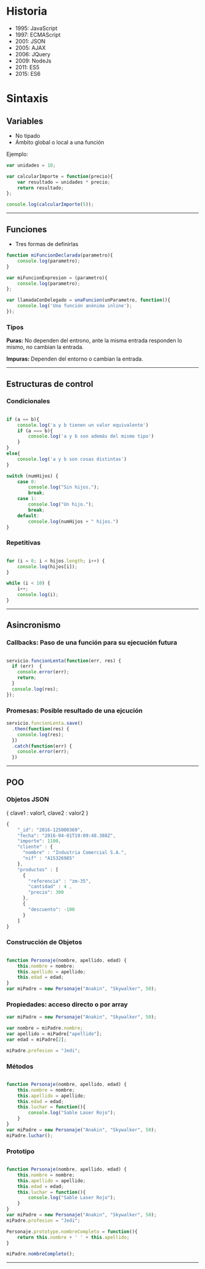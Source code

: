 # Historia
- 1995: JavaScript 
- 1997: ECMAScript
- 2001: JSON
- 2005: AJAX 
- 2006: JQuery
- 2009: NodeJs
- 2011: ES5
- 2015: ES6

# Sintaxis
## Variables
- No tipado
- Ámbito global o local a una función

Ejemplo:
```JavaScript
var unidades = 10;

var calcularImporte = function(precio){
    var resultado = unidades * precio;
    return resultado;
};

console.log(calcularImporte(5));
```
---

## Funciones
- Tres formas de definirlas

```JavaScript
function miFuncionDeclarada(parametro){
    console.log(parametro);
}

var miFuncionExpresion = (parametro){
    console.log(parametro);
};

var llamadaConDelegado = unaFuncion(unParametro, function(){
    console.log('Una función anónima inline');
});
```

### Tipos
**Puras:** No dependen del entrono, ante la misma entrada responden lo mismo, no cambian la entrada.

**Impuras:** Dependen del entorno o cambian la entrada.

---

## Estructuras de control
### Condicionales

```JavaScript

if (a == b){
    console.log('a y b tienen un valor equivalente')
    if (a === b){
        console.log('a y b son además del mismo tipo')
    }
}
else{
    console.log('a y b son cosas distintas')
}

switch (numHijos) {
    case 0:
        console.log("Sin hijos.");
        break;
    case 1:
        console.log("Un hijo.");
        break;
    default:
        console.log(numHijos + " hijos.")
}

```

### Repetitivas

```JavaScript

for (i = 0; i < hijos.length; i++) { 
    console.log(hijos[i]);
}

while (i < 10) {
    i++;
    console.log(i);
}

```

---

## Asincronismo
### Callbacks: Paso de una función para su ejecución futura

```JavaScript

servicio.funcionLenta(function(err, res) {  
  if (err)  {
    console.error(err);
    return;
  }
  console.log(res);
});

```

### Promesas: Posible resultado de una ejcución

```JavaScript
servicio.funcionLenta.save()  
  .then(function(res) {
    console.log(res);
  })
  .catch(function(err) {
    console.error(err);
  })
```

---

## POO
### Objetos JSON

{ clave1 : valor1, clave2 : valor2 }

```JavaScript
{
    "_id": "2016-125000369",
    "fecha": "2016-04-01T19:09:48.388Z",
    "importe": 1100,
    "cliente" : {
      "nombre" : "Industria Comercial S.A.",
      "nif" : "A15326985"
    },
    "productos" : [
      {
        "referencia" : "zm-35",
        "cantidad" : 4 ,
        "precio": 300
      },
      {
        "descuento": -100
      }
    ]
}
```

### Construcción de Objetos
```JavaScript

function Personaje(nombre, apellido, edad) {
    this.nombre = nombre;
    this.apellido = apellido;
    this.edad = edad;
}
var miPadre = new Personaje("Anakin", "Skywalker", 50);

```

### Propiedades: acceso directo o por array

```JavaScript
var miPadre = new Personaje("Anakin", "Skywalker", 50);

var nombre = miPadre.nombre;
var apellido = miPadre["apellido"];
var edad = miPadre[2];

miPadre.profesion = "Jedi";

```

### Métodos
```JavaScript

function Personaje(nombre, apellido, edad) {
    this.nombre = nombre;
    this.apellido = apellido;
    this.edad = edad;
    this.luchar = function(){
        console.log("Sable Laser Rojo");
    }
}
var miPadre = new Personaje("Anakin", "Skywalker", 50);
miPadre.luchar();
```

### Prototipo
```JavaScript

function Personaje(nombre, apellido, edad) {
    this.nombre = nombre;
    this.apellido = apellido;
    this.edad = edad;
    this.luchar = function(){
        console.log("Sable Laser Rojo");
    }
}
var miPadre = new Personaje("Anakin", "Skywalker", 50);
miPadre.profesion = "Jedi"; 

Personaje.prototype.nombreCompleto = function(){
    return this.nombre + ' ' + this.apellido;
}

miPadre.nombreCompleto();

```

---